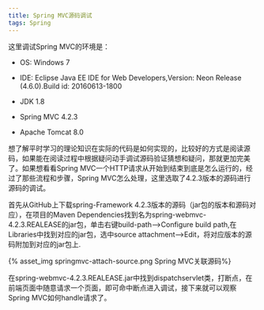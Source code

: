 ```yaml
---
title: Spring MVC源码调试
tags: Spring
---
```


这里调试Spring MVC的环境是：

* OS: Windows 7

* IDE: Eclipse Java EE IDE for Web Developers,Version: Neon Release (4.6.0).Build id: 20160613-1800

* JDK 1.8

* Spring MVC 4.2.3

* Apache Tomcat 8.0

想了解平时学习的理论知识在实际的代码是如何实现的，比较好的方式是阅读源码，如果能在阅读过程中根据疑问动手调试源码验证猜想和疑问，那就更加完美了。如果想看看Spring MVC一个HTTP请求从开始到结束到底是怎么运行的，经过了那些流程和步骤，Spring MVC怎么处理，这里选取了4.2.3版本的源码进行源码的调试。

首先从GitHub上下载spring-Framework 4.2.3版本的源码（jar包的版本和源码对应），在项目的Maven Dependencies找到名为spring-webmvc-4.2.3.REALEASE的jar包，单击右键build-path-->Configure build path,在Libraries中找到对应的jar包，选中source attachment-->Edit，将对应版本的源码附加到对应的jar包上.

{% asset_img springmvc-attach-source.png Spring MVC关联源码%}

在spring-webmvc-4.2.3.REALEASE.jar中找到dispatchservlet类，打断点，在前端页面中随意请求一个页面，即可命中断点进入调试，接下来就可以观察Spring MVC如何handle请求了。
